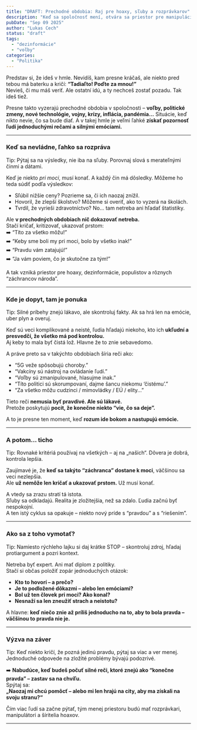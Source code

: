 ```yaml
---
title: "DRAFT: Prechodné obdobia: Raj pre hoaxy, sľuby a rozprávkarov"
description: "Keď sa spoločnosť mení, otvára sa priestor pre manipuláciu, dezinformácie a populistov. Prečo? A ako sa brániť?"
pubDate: "Sep 09 2025"
author: "Lukas Cech"
status: "draft"
tags:
  - "dezinformácie"
  - "voľby"
categories:
  - "Politika"
---
```


Predstav si, že ideš v hmle. Nevidíš, kam presne kráčaš, ale niekto pred tebou má baterku a kričí: **“Tadiaľto! Poďte za mnou!”**  
Nevieš, či mu máš veriť. Ale ostatní idú, a ty nechceš zostať pozadu. Tak ideš tiež.

Presne takto vyzerajú prechodné obdobia v spoločnosti – **voľby, politické zmeny, nové technológie, vojny, krízy, inflácia, pandémia...** Situácie, keď nikto nevie, čo sa bude diať. A v takej hmle je veľmi ľahké **získať pozornosť ľudí jednoduchými rečami a silnými emóciami.**

---

### Keď sa nevládne, ľahko sa rozpráva

<aside class="callout callout--tip">
Tip: Pýtaj sa na výsledky, nie iba na sľuby. Porovnaj slová s merateľnými činmi a dátami.
</aside>

Keď je niekto *pri moci*, musí konať. A každý čin má dôsledky. Môžeme ho teda súdiť podľa výsledkov:

- Sľúbil nižšie ceny? Pozrieme sa, či ich naozaj znížil.  
- Hovoril, že zlepší školstvo? Môžeme si overiť, ako to vyzerá na školách.  
- Tvrdil, že vyrieši zdravotníctvo? No... tam netreba ani hľadať štatistiky.

Ale **v prechodných obdobiach nič dokazovať netreba.**  
Stačí kričať, kritizovať, ukazovať prstom:  
➡️ “Títo za všetko môžu!”  
➡️ “Keby sme boli my pri moci, bolo by všetko inak!”  
➡️ “Pravdu vám zatajujú!”  
➡️ “Ja vám poviem, čo je skutočne za tým!”

A tak vzniká priestor pre hoaxy, dezinformácie, populistov a rôznych “záchrancov národa”.

---

### Kde je dopyt, tam je ponuka

<aside class="callout callout--tip">
Tip: Silné príbehy znejú lákavo, ale skontroluj fakty. Ak sa hrá len na emócie, uber plyn a overuj.
</aside>

Keď sú veci komplikované a neisté, ľudia hľadajú niekoho, kto ich **ukľudní a presvedčí, že všetko má pod kontrolou.**  
Aj keby to mala byť čistá lož. Hlavne že to znie sebavedomo.

A práve preto sa v takýchto obdobiach šíria reči ako:

- “5G veže spôsobujú choroby.”  
- “Vakcíny sú nástroj na ovládanie ľudí.”  
- “Voľby sú zmanipulované, hlasujme inak.”  
- “Títo politici sú skorumpovaní, dajme šancu niekomu ‘čistému’.”  
- “Za všetko môžu cudzinci / mimovládky / EÚ / elity…”

Tieto reči **nemusia byť pravdivé. Ale sú lákavé.**  
Pretože poskytujú **pocit, že konečne niekto “vie, čo sa deje”.**

A to je presne ten moment, keď **rozum ide bokom a nastupujú emócie.**

---

### A potom... ticho

<aside class="callout callout--tip">
Tip: Rovnaké kritériá používaj na všetkých – aj na „našich“. Dôvera je dobrá, kontrola lepšia.
</aside>

Zaujímavé je, že **keď sa takýto “záchranca” dostane k moci**, väčšinou sa veci nezlepšia.  
Ale **už nemôže len kričať a ukazovať prstom.** Už musí konať.

A vtedy sa zrazu stratí tá istota.  
Sľuby sa odkladajú. Realita je zložitejšia, než sa zdalo. Ľudia začnú byť nespokojní.  
A ten istý cyklus sa opakuje – niekto nový príde s “pravdou” a s “riešením”.

---

### Ako sa z toho vymotať?

<aside class="callout callout--tip">
Tip: Namiesto rýchleho lajku si daj krátke STOP – skontroluj zdroj, hľadaj protiargument a pozri kontext.
</aside>

Netreba byť expert. Ani mať diplom z politiky.  
Stačí si občas položiť zopár jednoduchých otázok:

- **Kto to hovorí – a prečo?**  
- **Je to podložené dôkazmi – alebo len emóciami?**  
- **Bol už ten človek pri moci? Ako konal?**  
- **Nesnaží sa len zneužiť strach a neistotu?**

A hlavne: **keď niečo znie až príliš jednoducho na to, aby to bola pravda – väčšinou to pravda nie je.**

---

### Výzva na záver

<aside class="callout callout--tip">
Tip: Keď niekto kričí, že pozná jedinú pravdu, pýtaj sa viac a ver menej. Jednoduché odpovede na zložité problémy bývajú podozrivé.
</aside>

➡️ **Nabudúce, keď budeš počuť silné reči, ktoré znejú ako “konečne pravda” – zastav sa na chvíľu.**  
Spýtaj sa:  
**„Naozaj mi chcú pomôcť – alebo mi len hrajú na city, aby ma získali na svoju stranu?“**

Čím viac ľudí sa začne pýtať, tým menej priestoru budú mať rozprávkari, manipulátori a šíritelia hoaxov.

---
